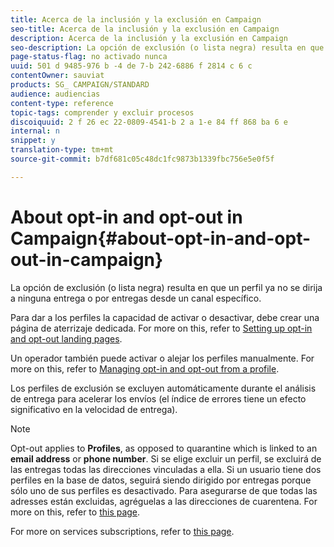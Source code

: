 ```yaml
---
title: Acerca de la inclusión y la exclusión en Campaign
seo-title: Acerca de la inclusión y la exclusión en Campaign
description: Acerca de la inclusión y la exclusión en Campaign
seo-description: La opción de exclusión (o lista negra) resulta en que un perfil ya no se dirija a ninguna entrega o por entregas desde un canal específico.
page-status-flag: no activado nunca
uuid: 501 d 9485-976 b -4 de 7-b 242-6886 f 2814 c 6 c
contentOwner: sauviat
products: SG_ CAMPAIGN/STANDARD
audience: audiencias
content-type: reference
topic-tags: comprender y excluir procesos
discoiquuid: 2 f 26 ec 22-0809-4541-b 2 a 1-e 84 ff 868 ba 6 e
internal: n
snippet: y
translation-type: tm+mt
source-git-commit: b7df681c05c48dc1fc9873b1339fbc756e5e0f5f

---
```



# About opt-in and opt-out in Campaign{#about-opt-in-and-opt-out-in-campaign}

La opción de exclusión (o lista negra) resulta en que un perfil ya no se dirija a ninguna entrega o por entregas desde un canal específico.

Para dar a los perfiles la capacidad de activar o desactivar, debe crear una página de aterrizaje dedicada. For more on this, refer to [Setting up opt-in and opt-out landing pages](../../audiences/using/managing-opt-in-and-opt-out-in-campaign.md#setting-up-opt-in-and-opt-out-landing-pages).

Un operador también puede activar o alejar los perfiles manualmente. For more on this, refer to [Managing opt-in and opt-out from a profile](../../audiences/using/managing-opt-in-and-opt-out-in-campaign.md#managing-opt-in-and-opt-out-from-a-profile).

Los perfiles de exclusión se excluyen automáticamente durante el análisis de entrega para acelerar los envíos (el índice de errores tiene un efecto significativo en la velocidad de entrega).

>[!NOTE]
>
>Opt-out applies to **Profiles**, as opposed to quarantine which is linked to an **email address** or **phone number**. Si se elige excluir un perfil, se excluirá de las entregas todas las direcciones vinculadas a ella. Si un usuario tiene dos perfiles en la base de datos, seguirá siendo dirigido por entregas porque sólo uno de sus perfiles es desactivado. Para asegurarse de que todas las adresses están excluidas, agréguelas a las direcciones de cuarentena. For more on this, refer to [this page](../../sending/using/understanding-quarantine-management.md#identifying-quarantined-addresses-for-the-entire-platform).

For more on services subscriptions, refer to [this page](../../audiences/using/about-subscriptions.md).
